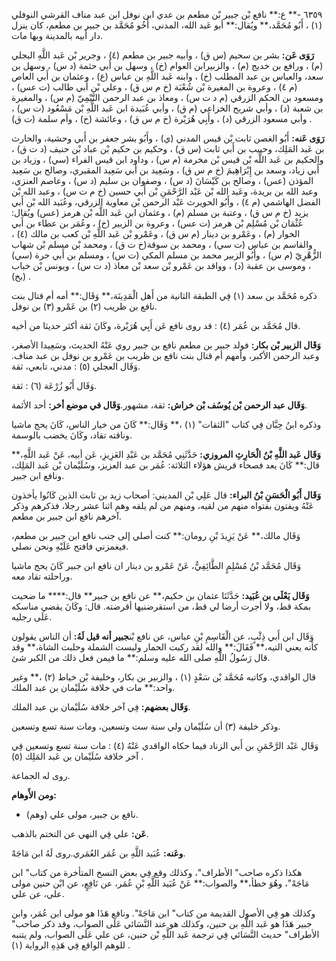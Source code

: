٦٣٥٩ -** ع:** نافع بْن جبير بْن مطعم بن عدي ابن نوفل ابن عبد مناف القرشي النوفلي (١) ، أَبُو مُحَمَّد،** ويُقال:** أبو عَبد الله، المدني، أَخُو مُحَمَّد بن جبير بن مطعم، كان ينزل دار أبيه بالمدينة وبها مات.

**رَوَى عَن:** بشر بن سحيم (س ق) ، وأبيه جبير بن مطعم (٤) ، وجرير بْن عَبد اللَّهِ البجلي (م) ، ورافع بن خديج (م) ، والزبيرابن العوام (خ) ، وسهل بن أَبي حثمة (د س) ، وسهل بن سعد، والعباس بن عبد المطلب (خ) ، وابنه عَبد اللَّهِ بن عباس (ع) ، وعثمان بن أَبي العاص (م ٤) ، وعروة بن المغيرة بْن شُعْبَة (خ م س ق) ، وعلي بْن أَبي طالب (ت عس) ، ومسعود بن الحكم الزرقي (م د ت س) ، ومعاذ بن عبد الرحمن التَّيْمِيّ (م س) ، والمغيرة بن شعبة (د) ، وأبي شريح الخزاعي (م ق) ، وأبي عُبَيدة ابن عَبد اللَّهِ بْن مَسْعُود (ت س) ، وأبي مسعود الزرقي (د) ، وأَبِي هُرَيْرة (خ م س ق) ، وعائشة (خ) ، وأم سلمة (ت ق) .

**رَوَى عَنه:** أَبُو الغصن ثابت بْن قيس المدني (ي) ، وأَبُو بشر جعفر بن أَبي وحشية، والحارث بن عَبد المَلِك، وحبيب بن أَبي ثابت (س ق) ، وحكيم بن حكيم بْن عباد بْن حنيف (د ت ق) ، والحكيم بن عَبد اللَّه بْن قيس بْن مخرمة (م س) ، وداود ابن قيس الفراء (سي) ، وزياد بن أَبي زياد، وسعد بن إِبْرَاهِيمَ (خ م س ق) ، وسَعِيد بن أَبي سَعِيد المقبري، وصالح بن سَعِيد المؤذن (عس) ، وصالح بن كَيْسَانَ (د س) ، وصفوان بن سليم (د س) ، وعاصم العنزي، وعبد الله بن بريدة، وعَبد الله بْن عَبْد الرَّحْمَنِ بْن أَبي حسين (خ م ت س) ، وعبد الله بْن الفضل الهاشمي (م ٤) ، وأَبُو الحويرث عَبْد الرحمن بْن معاوية الزرقي، وعُبَيد الله بْن أَبي يزيد (خ م س ق) ، وعتبة بن مسلم (م) ، وعثمان ابن عَبد اللَّه بْن هرمز (عس) ويُقال: عُثْمَان بْن مُسْلِم بْن هرمز (ت عس) ، وعروة بن الزبير (خ) ، وعُمَر بن عطاء بن أَبي الخوار (م) ، وعَمْرو بن دينار (م س ق) ، وعَمْرو بْن عَبد اللَّهِ بْن كعب بن مالك (٤) ، والقاسم بن عباس (ت سي) ، ومحمد بن سوقة(خ ت ق) ، ومحمد بْن مسلم بْن شهاب الزُّهْرِيّ (م س) ، وأَبُو الزبير محمد بن مسلم المكي (ت س) ، ومسلم بن أَبي حرة (سي) ، وموسى بن عقبة (د) ، وواقد بن عَمْرو بْن سعد بْن معاذ (د ت س) ، ويونس بْن خباب (بخ) .

ذكره مُحَمَّد بن سعد (١) فِي الطبقة الثانية من أَهل الْمَدِينَة،** وَقَال:** أمه أم قتال بنت نافع بن ظريب (٢) بن عَمْرو (٣) بن نوفل.

قال مُحَمَّد بن عُمَر (٤) : قد روى نافع عَن أَبِي هُرَيْرة، وكَانَ ثقة أكثر حديثا من أخيه.

**وَقَال الزبير بْن بكار:** فولد جبير بن مطعم نافع بن جبير روي عَنْهُ الحديث، وسَعِيدا الأصغر، وعبد الرحمن الأكبر، وأمهم أم قتال بنت نافع بن ظريب بن عَمْرو بن نوفل بن عبد مناف. وَقَال العجلي (٥) : مدني، تابعي، ثقة.

وَقَال أَبُو زُرْعَة (٦) : ثقة.

**وَقَال عبد الرحمن بْن يُوسُف بْن خراش:** ثقة، مشهور.**وَقَال في موضع أخر:** أحد الأئمة.

وذكره ابنُ حِبَّان فِي كتاب "الثقات" (١) ،** وَقَال:** كَانَ من خيار الناس، كَانَ يحج ماشيا وناقته تقاد، وكَانَ يخضب بالوسمة.

**وَقَال عَبد اللَّهِ بْنُ الْحَارِثِ المروزي:** حَدَّثَنِي مُحَمَّد بن عَبْدِ العَزِيزِ، عَن أبيه، عَنْ عَبد اللَّهِ،** قال:** كَانَ يعد فصحاء قريش هؤلاء الثلاثة: عُمَر بن عبد العزيز، وسُلَيْمان بْن عَبد المَلِك، ونافع ابن جبير.

**وَقَال أَبُو الْحَسَنِ بْنُ البراء:** قال عَلِي بْن المديني: أصحاب زيد بن ثابت الذين كَانُوا يأخذون عَنْهُ ويفتون بفتواه منهم من لقيه، ومنهم من لم يلقه وهم اثنا عشر رجلا، فذكرهم وذكر آخرهم نافع ابن جبير بن مطعم.

وَقَال مالك،** عَنْ يَزِيدَ بْنِ رومان:** كنت أصلي إلى جنب نافع ابن جبير بن مطعم، فيغمزني فافتح عَلَيْهِ ونحن نصلي.

وَقَال مُحَمَّد بْنُ مُسْلِمٍ الطَّائِفِيُّ، عَنْ عَمْرو بن دينار ان نافع ابن جبير كَانَ يحج ماشيا وراحلته تقاد معه.

**وَقَال يَعْلَى بن عُبَيد:** حَدَّثَنَا عثمان بن حكيم،** عن نافع بن جبير** قال:**** ما ضحيت بمكة قط، ولا أجرت أرضا لي قط، من استقرضنيها أقرضته. قال: وكَانَ يقضي مناسكه عَلَى رجليه.

وَقَال ابن أَبي ذِئْبٍ، عن الْقَاسِمِ بْنِ عباس، عن نافع بْن**جبير أنه قيل لَهُ:** أن الناس يقولون كأنه يعني التيه،** فَقَالَ:** والله لقد ركبت الحمار ولبست الشملة وحلبت الشاة،** وقد قال رَسُولُ اللَّهِ صلى الله عليه وسلم:** ما فيمن فعل ذلك من الكبر شئ.

قال الواقدي، وكاتبه مُحَمَّد بْن سَعْدٍ (١) ، والزبير بن بكار، وخليفة بْن خياط (٢) ،** وغير واحد:** مات في خلافة سُلَيْمان بن عبد الملك.

**وَقَال بعضهم:** فِي آخر خلافة سُلَيْمان بن عبد الملك.

وذكر خليفة (٣) أن سُلَيْمان ولي سنة ست وتسعين، ومات سنة تسع وتسعين.

وَقَال عَبْد الرَّحْمَنِ بن أَبي الزناد فيما حكاه الواقدي عَنْهُ (٤) : مات سنة تسع وتسعين فِي آخر خلافة سُلَيْمان بن عَبد المَلِك (٥) .

روى له الجماعة.

**ومن الأَوهام:**

- (وهم) نافع بن جبير، مولى علي.

**عَن:** علي فِي النهي عن التختم بالذهب.

**وعَنه:** عُبَيد اللَّهِ بن عُمَر العُمَري.روى لَهُ ابن مَاجَهْ.

هكذا ذكره صاحب" الأطراف"، وكذلك وقع فِي بعض النسخ المتأخرة من كتاب" ابن مَاجَهْ"، وهُوَ خطأ،** والصواب:** عَنْ عُبَيد اللَّهِ بْنِ عُمَر، عن نَافِعٍ، عن ابْن حنين مولى علي، عن علي.

وكذلك هو فِي الأصول القديمة من كتاب" ابن مَاجَهْ". ونافع هَذَا هو مولى ابن عُمَر، وابن جبير هَذَا هو عَبد اللَّهِ بن حنين، وكذلك هو عند النَّسَائي عَلَى الصواب، وقد ذكر صاحب" الأطراف" حديث النَّسَائي فِي ترجمة عَبد اللَّهِ بْن حنين، عن علي عَلَى الصواب، ولم يتنبه للوهم الواقع فِي هَذِهِ الرواية (١) .